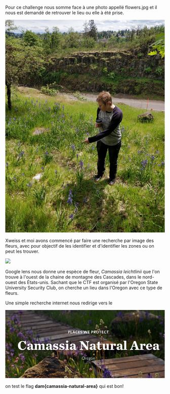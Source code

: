 Pour ce challenge nous somme face à une photo appellé flowers.jpg et il nous est demandé de retrouver le lieu ou elle à été prise.

![](flowers0.jpg)


Xweiss et moi avons commencé par faire une recherche par image des fleurs, avec pour objectif de les identifier et d'identifier les zones ou on peut les trouver.

![](flowers1.jpg)

Google lens nous donne une espèce de fleur, *Camassia leichtlinii* que l'on trouve à l'ouest de la chaine de montagne des Cascades, dans le nord-ouest des États-unis. Sachant que le CTF est organisé par l'Oregon State University Security Club, on cherche un lieu dans l'Oregon avec ce type de fleurs.

Une simple recherche internet nous redirige vers le 

![](flowers3.png)

on test le flag **dam{camassia-natural-area}** qui est bon!
